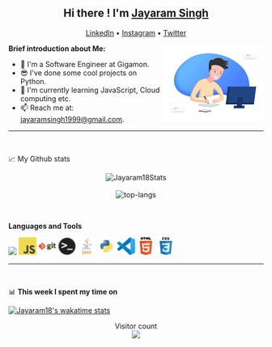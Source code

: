 <h2 align="center">Hi there ! I'm <a href="https://github.com/Jayaram18">Jayaram Singh</a></h2>
<p align="center">
  <a href="https://www.linkedin.com/in/jayaram-singh-b450751a8/">LinkedIn</a> •
  <a href="https://www.instagram.com/jayaram_18/">Instagram</a> •
  <a href="https://twitter.com/JayaramSingh15">Twitter</a>
</p>

<img align="right" height="150rem" alt="GIF" src="gif/character_student.gif" />

**Brief introduction about Me:**

- 📝  I'm a Software Engineer at Gigamon.
- 😎  I've done some cool projects on Python.
- 🌱  I'm currently learning JavaScript, Cloud computing etc.
- 📫  Reach me  at: jayaramsingh1999@gmail.com.

***

 <br>

📈 My Github stats <br />
<p align="center">
  <img src="https://github-readme-stats.vercel.app/api?username=Jayaram18&theme=dark&show_icons=true" alt="Jayaram18Stats" />  
  <br />
  <br />
  <img src="https://github-readme-stats.vercel.app/api/top-langs/?username=Jayaram18&layout=compact&theme=dark" alt="top-langs" />
</p>

<br>

**Languages and Tools**

<code><img height="35rem" src="https://cdn4.iconfinder.com/data/icons/logos-3/600/React.js_logo-512.png" /></code>
<code><img height="35rem" src="https://raw.githubusercontent.com/github/explore/80688e429a7d4ef2fca1e82350fe8e3517d3494d/topics/javascript/javascript.png"></code>
<code><img height="35rem" src="https://raw.githubusercontent.com/github/explore/80688e429a7d4ef2fca1e82350fe8e3517d3494d/topics/git/git.png"></code>
<code><img height="35rem" src="https://raw.githubusercontent.com/github/explore/80688e429a7d4ef2fca1e82350fe8e3517d3494d/topics/terminal/terminal.png"></code>
<code><img height="35rem" src="https://raw.githubusercontent.com/github/explore/80688e429a7d4ef2fca1e82350fe8e3517d3494d/topics/java/java.png"></code>
<code><img height="35rem" src="https://raw.githubusercontent.com/github/explore/80688e429a7d4ef2fca1e82350fe8e3517d3494d/topics/python/python.png"></code>
<code><img alt="Visual Studio Code" height="35rem" src="https://raw.githubusercontent.com/github/explore/80688e429a7d4ef2fca1e82350fe8e3517d3494d/topics/visual-studio-code/visual-studio-code.png" /></code>
<code><img alt="HTML5" height="35rem" src="https://raw.githubusercontent.com/github/explore/80688e429a7d4ef2fca1e82350fe8e3517d3494d/topics/html/html.png" /></code>
<code><img alt="CSS3" height="35rem" src="https://raw.githubusercontent.com/github/explore/80688e429a7d4ef2fca1e82350fe8e3517d3494d/topics/css/css.png" /></code>

***

<br />

📊 **This week I spent my time on**

[![Jayaram18's wakatime stats](https://github-readme-stats.vercel.app/api/wakatime?username=Jayaram18)](https://github.com/Jayaram18/Jayaram18)


<p align="center"> 
  Visitor count<br>
  <img src="https://profile-counter.glitch.me/Jayaram18/count.svg" />
</p>
